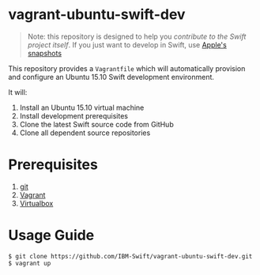 # vagrant-ubuntu-swift-dev

> Note: this repository is designed to help you *contribute to the Swift project itself*. If you just want to develop in Swift, use [Apple's snapshots](https://swift.org/download/)

This repository provides a `Vagrantfile` which will automatically provision and configure an Ubuntu 15.10 Swift development environment.

It will:

1. Install an Ubuntu 15.10 virtual machine
2. Install development prerequisites
3. Clone the latest Swift source code from GitHub
4. Clone all dependent source repositories

# Prerequisites
1. [git](https://git-scm.com)
2. [Vagrant](https://www.vagrantup.com)
3. [Virtualbox](https://www.virtualbox.org)

# Usage Guide

```
$ git clone https://github.com/IBM-Swift/vagrant-ubuntu-swift-dev.git
$ vagrant up
```
